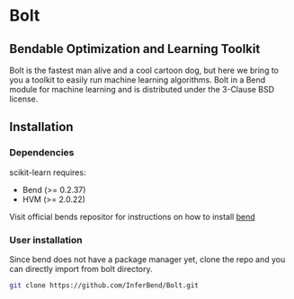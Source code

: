 # Bolt
## Bendable Optimization and Learning Toolkit

Bolt is the fastest man alive and a cool cartoon dog, but here we bring to you a toolkit to easily run machine learning algorithms. Bolt in a Bend module for machine learning and is distributed under the 3-Clause BSD license.

## Installation

### Dependencies
scikit-learn requires:  
- Bend (>= 0.2.37)  
- HVM (>= 2.0.22)  

Visit official bends repositor for instructions on how to install [bend](https://github.com/HigherOrderCO/Bend)

### User installation

Since bend does not have a package manager yet, clone the repo and you can directly import from bolt directory.
```bash
git clone https://github.com/InferBend/Bolt.git
``` 